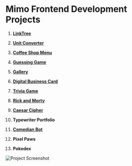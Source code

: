 # Mimo Frontend Development Projects
1. [**LinkTree**](https://deyviCZ.github.io/Mimo-FrontendDevelopment-Projects/Linktree/index.html)

2. [**Unit Converter**](https://deyviCZ.github.io/Mimo-FrontendDevelopment-Projects/Unit%20Converter/index.html)

3. [**Coffee Shop Menu**](https://deyviCZ.github.io/Mimo-FrontendDevelopment-Projects/Coffe%20shop%20menu/index.html)

4. [**Guessing Game**](https://deyviCZ.github.io/Mimo-FrontendDevelopment-Projects/Guessing%20Game/index.html)

5. [**Gallery**](https://deyviCZ.github.io/Mimo-FrontendDevelopment-Projects/Gallery/index.html)

6. [**Digital Business Card**](https://deyviCZ.github.io/Mimo-FrontendDevelopment-Projects/Digital%20Business%20Card/index.html)

7. [**Trivia Game**](https://deyviCZ.github.io/Mimo-FrontendDevelopment-Projects/Trivia%20Game/index.html)

8. [**Rick and Morty**](https://deyviCZ.github.io/Mimo-FrontendDevelopment-Projects/Rick%20y%20Morty%20API/index.html)

9. [**Caesar Cipher**](https://deyviCZ.github.io/Mimo-FrontendDevelopment-Projects/Caesar%20Cipher/index.html)

10. **Typewriter Portfolio**

11. [**Comedian Bot**](https://deyviCZ.github.io/Mimo-FrontendDevelopment-Projects/Comedian%20Bot/index.html)

12. **Pixel Paws**

13. **Pokedex**

![Project Screenshot](https://play-lh.googleusercontent.com/qPfmmEDFhGVmIXIKpmfbQeH6vXygXotzj6ied-j2el0YIB36fApN32XoVDrGoMQZ11Q=w240-h480-rw)
